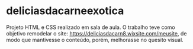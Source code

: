 # deliciasdacarneexotica
Projeto HTML e CSS realizado em sala de aula.
O trabalho teve como objetivo remodelar o site: https://deliciasdacarn8.wixsite.com/meusite, de modo que mantivesse o conteúdo, porém, melhorasse no quesito visual.
